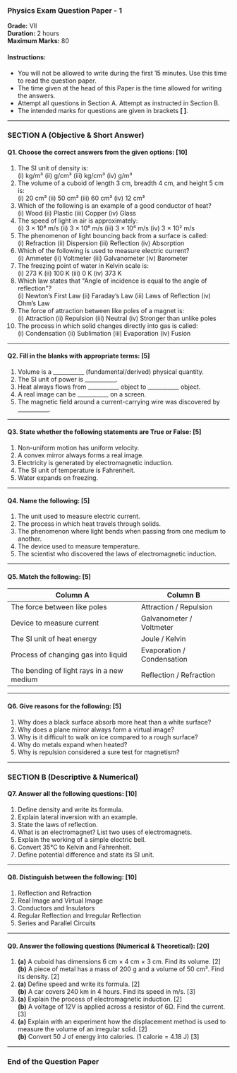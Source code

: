 ### **Physics Exam Question Paper - 1**

**Grade:** VII  
**Duration:** 2 hours  
**Maximum Marks:** 80  

#### **Instructions:**

- You will not be allowed to write during the first 15 minutes. Use this time to read the question paper.  
- The time given at the head of this Paper is the time allowed for writing the answers.  
- Attempt all questions in Section A. Attempt as instructed in Section B.  
- The intended marks for questions are given in brackets **[ ]**.

---

### **SECTION A** (Objective & Short Answer)

#### **Q1. Choose the correct answers from the given options:** [10]

1. The SI unit of density is:  
   (i) kg/m³  (ii) g/cm³  (iii) kg/cm³  (iv) g/m³  
2. The volume of a cuboid of length 3 cm, breadth 4 cm, and height 5 cm is:  
   (i) 20 cm³  (ii) 50 cm³  (iii) 60 cm³  (iv) 12 cm³  
3. Which of the following is an example of a good conductor of heat?  
   (i) Wood  (ii) Plastic  (iii) Copper  (iv) Glass  
4. The speed of light in air is approximately:  
   (i) 3 × 10⁸ m/s  (ii) 3 × 10⁶ m/s  (iii) 3 × 10⁴ m/s  (iv) 3 × 10² m/s  
5. The phenomenon of light bouncing back from a surface is called:  
   (i) Refraction  (ii) Dispersion  (iii) Reflection  (iv) Absorption  
6. Which of the following is used to measure electric current?  
   (i) Ammeter  (ii) Voltmeter  (iii) Galvanometer  (iv) Barometer  
7. The freezing point of water in Kelvin scale is:  
   (i) 273 K  (ii) 100 K  (iii) 0 K  (iv) 373 K  
8. Which law states that "Angle of incidence is equal to the angle of reflection"?  
   (i) Newton’s First Law  (ii) Faraday’s Law  (iii) Laws of Reflection  (iv) Ohm’s Law  
9. The force of attraction between like poles of a magnet is:  
   (i) Attraction  (ii) Repulsion  (iii) Neutral  (iv) Stronger than unlike poles  
10. The process in which solid changes directly into gas is called:  
    (i) Condensation  (ii) Sublimation  (iii) Evaporation  (iv) Fusion  

---

#### **Q2. Fill in the blanks with appropriate terms:** [5]

1. Volume is a ___________ (fundamental/derived) physical quantity.  
2. The SI unit of power is ___________.  
3. Heat always flows from ___________ object to ___________ object.  
4. A real image can be ___________ on a screen.  
5. The magnetic field around a current-carrying wire was discovered by ___________.  

---

#### **Q3. State whether the following statements are True or False:** [5]

1. Non-uniform motion has uniform velocity.  
2. A convex mirror always forms a real image.  
3. Electricity is generated by electromagnetic induction.  
4. The SI unit of temperature is Fahrenheit.  
5. Water expands on freezing.  

---

#### **Q4. Name the following:** [5]

1. The unit used to measure electric current.  
2. The process in which heat travels through solids.  
3. The phenomenon where light bends when passing from one medium to another.  
4. The device used to measure temperature.  
5. The scientist who discovered the laws of electromagnetic induction.  

---

#### **Q5. Match the following:** [5]

| Column A                                  | Column B                   |
| ----------------------------------------- | -------------------------- |
| The force between like poles              | Attraction / Repulsion     |
| Device to measure current                 | Galvanometer / Voltmeter   |
| The SI unit of heat energy                | Joule / Kelvin             |
| Process of changing gas into liquid       | Evaporation / Condensation |
| The bending of light rays in a new medium | Reflection / Refraction    |

---

#### **Q6. Give reasons for the following:** [5]

1. Why does a black surface absorb more heat than a white surface?  
2. Why does a plane mirror always form a virtual image?  
3. Why is it difficult to walk on ice compared to a rough surface?  
4. Why do metals expand when heated?  
5. Why is repulsion considered a sure test for magnetism?  

---

### **SECTION B** (Descriptive & Numerical)

#### **Q7. Answer all the following questions:** [10]

1. Define density and write its formula.  
2. Explain lateral inversion with an example.  
3. State the laws of reflection.  
4. What is an electromagnet? List two uses of electromagnets.  
5. Explain the working of a simple electric bell.  
6. Convert 35°C to Kelvin and Fahrenheit.  
7. Define potential difference and state its SI unit.  

---

#### **Q8. Distinguish between the following:** [10]

1. Reflection and Refraction  
2. Real Image and Virtual Image  
3. Conductors and Insulators  
4. Regular Reflection and Irregular Reflection  
5. Series and Parallel Circuits  

---

#### **Q9. Answer the following questions (Numerical & Theoretical):** [20]

1. **(a)** A cuboid has dimensions 6 cm × 4 cm × 3 cm. Find its volume. [2]  
   **(b)** A piece of metal has a mass of 200 g and a volume of 50 cm³. Find its density. [2]  
2. **(a)** Define speed and write its formula. [2]  
   **(b)** A car covers 240 km in 4 hours. Find its speed in m/s. [3]  
3. **(a)** Explain the process of electromagnetic induction. [2]  
   **(b)** A voltage of 12V is applied across a resistor of 6Ω. Find the current. [3]  
4. **(a)** Explain with an experiment how the displacement method is used to measure the volume of an irregular solid. [2]  
   **(b)** Convert 50 J of energy into calories. (1 calorie = 4.18 J) [3]  

---

### **End of the Question Paper**


